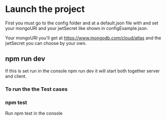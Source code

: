 # Launch the project

First you must go to the config folder and at a default.json file with and set your mongoURI and your jwtSecret like shown in configExample.json.

Your mongoURI you'll get at https://www.mongodb.com/cloud/atlas and the jwtSecret you can choose by your own.

## npm run dev

If this is set run in the console npm run dev it will start both together server and client.

### To run the the Test cases

### npm test

Run npm test in the console
